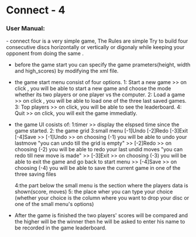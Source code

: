 <h1>Connect - 4</h1>
<h3>User Manual:</h3>
- connect four is a very simple game, The Rules are simple Try to build four consecutive discs horizontally or vertically or digonaly while keeping your opponent from doing the same .

- before the game start you can specify the game prameters(height, width and high_scores) by modifying the xml file.

- the game start menu consist of four options.
  1: Start a new game >> on click , you will be able to start a new game and choose the mode whether its two players or one player vs the computer.
  2: Load a game >> on click , you will be able to load one of the three last saved games. 
  3: Top players >> on click, you will be able to see the leaderboard.
  4: Quit >> on click, you will exit the game immediatly.
  
- the game UI cosists of:
  1:timer >> display the elspsed time since the game started.
  2: the game grid 
  3:small menu  [-1]Undo  [-2]Redo [-3]Exit [-4]Save
               >> [-1]Undo >> on choosing (-1) you will be able to undo your lastmove "you can undo till the grid is empty"
               >> [-2]Redo >> on choosing (-2) you will be able to redo your last undid moves "you can redo till new move is made"
               >> [-3]Exit >> on choosing (-3) you will be able to exit the game and go back to start menu
               >> [-4]Save >>  on choosing (-4) you will be able to save the current game in one of the three saving files
   
   4:the part below the small menu is the section where the players data is shown(score, moves)
   5: the place wher you can type your choice (whether your choice is the column where you want to drop your disc or one of the small menu's options)
   
- After the game is finished the two players' scores will be compared and the higher will be the winner then he will be asked to enter his name to be recorded in the game leaderboard.
      
  
